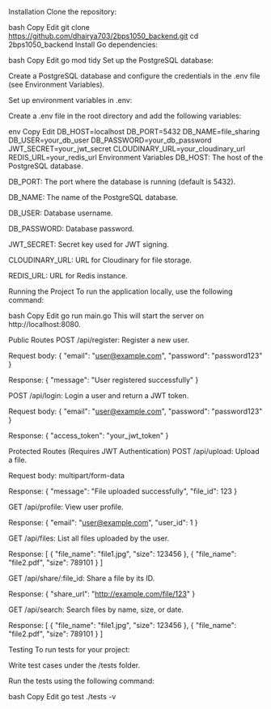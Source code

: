 Installation
Clone the repository:

bash
Copy
Edit
git clone https://github.com/dhairya703/2bps1050_backend.git
cd 2bps1050_backend
Install Go dependencies:

bash
Copy
Edit
go mod tidy
Set up the PostgreSQL database:

Create a PostgreSQL database and configure the credentials in the .env file (see Environment Variables).

Set up environment variables in .env:

Create a .env file in the root directory and add the following variables:

env
Copy
Edit
DB_HOST=localhost
DB_PORT=5432
DB_NAME=file_sharing
DB_USER=your_db_user
DB_PASSWORD=your_db_password
JWT_SECRET=your_jwt_secret
CLOUDINARY_URL=your_cloudinary_url
REDIS_URL=your_redis_url
Environment Variables
DB_HOST: The host of the PostgreSQL database.

DB_PORT: The port where the database is running (default is 5432).

DB_NAME: The name of the PostgreSQL database.

DB_USER: Database username.

DB_PASSWORD: Database password.

JWT_SECRET: Secret key used for JWT signing.

CLOUDINARY_URL: URL for Cloudinary for file storage.

REDIS_URL: URL for Redis instance.

Running the Project
To run the application locally, use the following command:

bash
Copy
Edit
go run main.go
This will start the server on http://localhost:8080.


Public Routes
POST /api/register: Register a new user.

Request body: { "email": "user@example.com", "password": "password123" }

Response: { "message": "User registered successfully" }

POST /api/login: Login a user and return a JWT token.

Request body: { "email": "user@example.com", "password": "password123" }

Response: { "access_token": "your_jwt_token" }

Protected Routes (Requires JWT Authentication)
POST /api/upload: Upload a file.

Request body: multipart/form-data

Response: { "message": "File uploaded successfully", "file_id": 123 }

GET /api/profile: View user profile.

Response: { "email": "user@example.com", "user_id": 1 }

GET /api/files: List all files uploaded by the user.

Response: [ { "file_name": "file1.jpg", "size": 123456 }, { "file_name": "file2.pdf", "size": 789101 } ]

GET /api/share/:file_id: Share a file by its ID.

Response: { "share_url": "http://example.com/file/123" }

GET /api/search: Search files by name, size, or date.

Response: [ { "file_name": "file1.jpg", "size": 123456 }, { "file_name": "file2.pdf", "size": 789101 } ]

Testing
To run tests for your project:

Write test cases under the /tests folder.

Run the tests using the following command:

bash
Copy
Edit
go test ./tests -v
